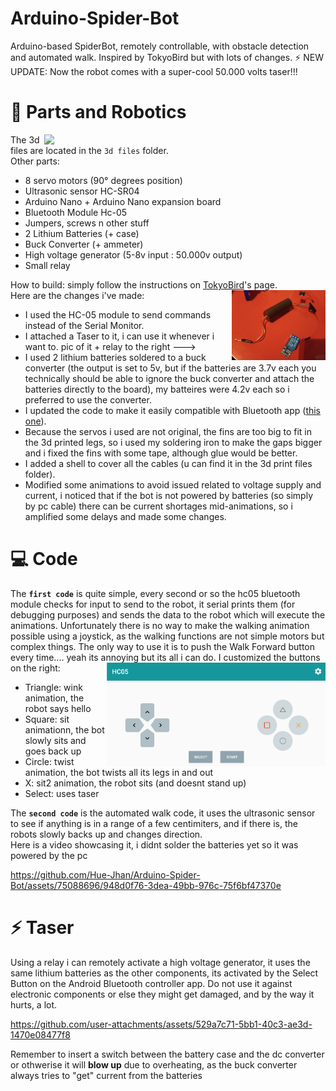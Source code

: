 # Arduino-Spider-Bot
Arduino-based SpiderBot, remotely controllable, with obstacle detection and automated walk. Inspired by TokyoBird but with lots of changes. ⚡ NEW UPDATE: Now the robot comes with a super-cool 50.000 volts taser!!! 

# 🔋 Parts and Robotics
<img align="right" src="media/a.gif" width="450" />

The 3d files are located in the `3d files` folder. \
Other parts:
- 8 servo motors (90° degrees position)
- Ultrasonic sensor HC-SR04
- Arduino Nano + Arduino Nano expansion board
- Bluetooth Module Hc-05
- Jumpers, screws n other stuff
- 2 Lithium Batteries (+ case)
- Buck Converter (+ ammeter)
- High voltage generator (5-8v input : 50.000v output)
- Small relay

How to build: simply follow the instructions on [TokyoBird](https://www.thingiverse.com/thing:4905975)'s page. <img align="right" src="taser_relay.png" width="150" /> \
Here are the changes i've made: 
- I used the HC-05 module to send commands instead of the Serial Monitor.
- I attached a Taser to it, i can use it whenever i want to. pic of it + relay to the right ---> 
- I used 2 lithium batteries soldered to a buck converter (the output is set to 5v, but if the batteries are 3.7v each you technically should be able to ignore the buck converter and attach the batteries directly to the board), my batteires were 4.2v each so i preferred to use the converter.
- I updated the code to make it easily compatible with Bluetooth app ([this one](https://play.google.com/store/apps/details?id=com.giumig.apps.bluetoothserialmonitor&hl=en&gl=US&pli=1)).
- Because the servos i used are not original, the fins are too big to fit in the 3d printed legs, so i used my soldering iron to make the gaps bigger and i fixed the fins with some tape, although glue would be better.
- I added a shell to cover all the cables (u can find it in the 3d print files folder).
- Modified some animations to avoid issued related to voltage supply and current, i noticed that if the bot is not powered by batteries (so simply by pc cable) there can be current shortages mid-animations, so i amplified some delays and made some changes.

# 💻 Code

The **`first code`** is quite simple, every second or so the hc05 bluetooth module checks for input to send to the robot, it serial prints them (for debugging purposes) and sends the data to the robot which will execute the animations. 
Unfortunately there is no way to make the walking animation possible using a joystick, as the walking functions are not simple motors but complex things. The only way to use it is to push the Walk Forward button every time.... yeah its annoying but its all i can do. I customized the buttons on the right: <img align="right" src="media/gamepad.png" width="350" />
- Triangle: wink animation, the robot says hello
- Square: sit animationn, the bot slowly sits and goes back up 
- Circle: twist animation, the bot twists all its legs in and out 
- X: sit2 animation, the robot sits (and doesnt stand up)
- Select: uses taser

The **`second code`** is the automated walk code, it uses the ultrasonic sensor to see if anything is in a range of a few centimiters, and if there is, the robots slowly backs up and changes direction. \
Here is a video showcasing it, i didnt solder the batteries yet so it was powered by the pc

https://github.com/Hue-Jhan/Arduino-Spider-Bot/assets/75088696/948d0f76-3dea-49bb-976c-75f6bf47370e

# ⚡ Taser

Using a relay i can remotely activate a high voltage generator, it uses the same lithium batteries as the other components, its activated by the Select Button on the Android Bluetooth controller app. Do not use it against electronic components or else they might get damaged, and by the way it hurts, a lot.

https://github.com/user-attachments/assets/529a7c71-5bb1-40c3-ae3d-1470e08477f8

Remember to insert a switch between the battery case and the dc converter or othwerise it will **blow up** due to overheating, as the buck converter always tries to "get" current from the batteries
